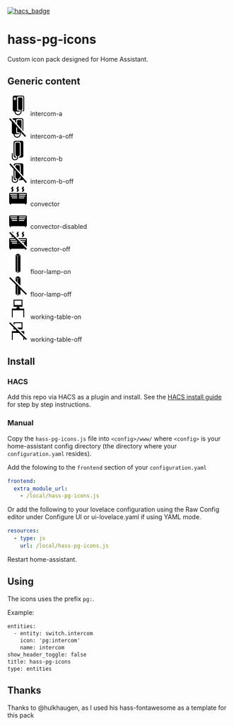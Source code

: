 [![hacs_badge](https://img.shields.io/badge/HACS-Custom-orange.svg)](https://github.com/hacs/integration)

# hass-pg-icons

Custom icon pack designed for Home Assistant.

## Generic content

![Preview](./svg/intercom-a.svg) intercom-a<br />
![Preview](./svg/intercom-a-off.svg) intercom-a-off<br />
![Preview](./svg/intercom-b.svg) intercom-b<br />
![Preview](./svg/intercom-b-off.svg) intercom-b-off<br />
![Preview](./svg/convector.svg) convector<br />
![Preview](./svg/convector-disabled.svg) convector-disabled<br />
![Preview](./svg/convector-off.svg) convector-off<br />
![Preview](./svg/floor-lamp-on.svg) floor-lamp-on<br />
![Preview](./svg/floor-lamp-off.svg) floor-lamp-off<br />
![Preview](./svg/working-table-on.svg) working-table-on<br />
![Preview](./svg/working-table-off.svg) working-table-off<br />

## Install

### HACS
Add this repo via HACS as a plugin and install.  See the [HACS install guide](./HACS_INSTALL.md) for step by step instructions.

### Manual
Copy the `hass-pg-icons.js` file into `<config>/www/` where `<config>` is your home-assistant config directory (the directory where your `configuration.yaml` resides).

Add the folowing to the `frontend` section of your `configuration.yaml`

```yaml
frontend:
  extra_module_url:
    - /local/hass-pg-icons.js
```

Or add the following to your lovelace configuration using the Raw Config editor under Configure UI or ui-lovelace.yaml if using YAML mode.

```yaml
resources:
  - type: js
    url: /local/hass-pg-icons.js
```

Restart home-assistant.

## Using
The icons uses the prefix `pg:`.

Example:

```
entities:
  - entity: switch.intercom
    icon: 'pg:intercom'
    name: intercom
show_header_toggle: false
title: hass-pg-icons
type: entities
```

## Thanks
Thanks to @hulkhaugen, as I used his hass-fontawesome as a template for this pack
